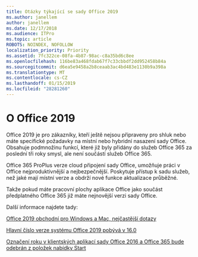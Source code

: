 ```yaml
---
title: Otázky týkající se sady Office 2019
ms.author: janellem
author: janellem
ms.date: 12/17/2018
ms.audience: ITPro
ms.topic: article
ROBOTS: NOINDEX, NOFOLLOW
localization_priority: Priority
ms.assetid: 7fc322ce-08fa-4b87-98ac-c8a35bd6c8ee
ms.openlocfilehash: 116be83a468fdab67f7c33cbbdf2dd952458b84a
ms.sourcegitcommit: d6ea5e9458a2b8ceaab3ac4bd483e1130b9a398a
ms.translationtype: MT
ms.contentlocale: cs-CZ
ms.lasthandoff: 01/15/2019
ms.locfileid: "28281260"
---
```

# <a name="about-office-2019"></a>O Office 2019

Office 2019 je pro zákazníky, kteří ještě nejsou připraveny pro shluk nebo máte specifické požadavky na místní nebo hybridní nasazení sady Office. Obsahuje podmnožinu funkcí, které již byly přidány do služeb Office 365 za poslední tři roky smysl, ale není součástí služeb Office 365.
  
Office 365 ProPlus verze cloud připojení sady Office, umožňuje práci v Office nejproduktivnější a nejbezpečnější. Poskytuje přístup k sadu služeb, než jaké mají místní verze a obdrží nové funkce aktualizace průběžné.
  
Takže pokud máte pracovní plochy aplikace Office jako součást předplatného Office 365 již máte nejnovější verzi sady Office.
  
Další informace najdete tady:
  
[Office 2019 obchodní pro Windows a Mac, nejčastější dotazy](https://support.microsoft.com/help/4133312)
  
[Hlavní číslo verze systému Office 2019 pobývá v 16.0](https://docs.microsoft.com/deployoffice/office2019/overview)
  
[Označení roku v klientských aplikací sady Office 2016 a Office 365 bude odebrán z položek nabídky Start](https://support.office.com/article/8fe5e052-76d2-49de-af30-2e84ed3da907.aspx)
  

